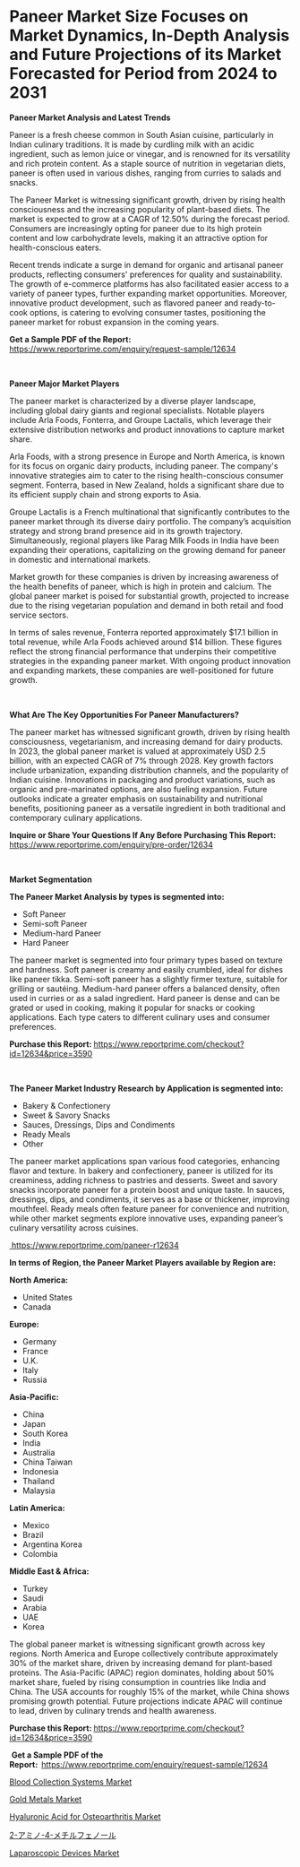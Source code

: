 <p><h1>Paneer Market Size Focuses on Market Dynamics, In-Depth Analysis and Future Projections of its Market Forecasted for Period from 2024 to 2031</h1></p><p><strong>Paneer Market Analysis and Latest Trends</strong></p>
<p><p>Paneer is a fresh cheese common in South Asian cuisine, particularly in Indian culinary traditions. It is made by curdling milk with an acidic ingredient, such as lemon juice or vinegar, and is renowned for its versatility and rich protein content. As a staple source of nutrition in vegetarian diets, paneer is often used in various dishes, ranging from curries to salads and snacks.</p><p>The Paneer Market is witnessing significant growth, driven by rising health consciousness and the increasing popularity of plant-based diets. The market is expected to grow at a CAGR of 12.50% during the forecast period. Consumers are increasingly opting for paneer due to its high protein content and low carbohydrate levels, making it an attractive option for health-conscious eaters. </p><p>Recent trends indicate a surge in demand for organic and artisanal paneer products, reflecting consumers' preferences for quality and sustainability. The growth of e-commerce platforms has also facilitated easier access to a variety of paneer types, further expanding market opportunities. Moreover, innovative product development, such as flavored paneer and ready-to-cook options, is catering to evolving consumer tastes, positioning the paneer market for robust expansion in the coming years.</p></p>
<p><strong>Get a Sample PDF of the Report:&nbsp;</strong> <a href="https://www.reportprime.com/enquiry/request-sample/12634">https://www.reportprime.com/enquiry/request-sample/12634</a></p>
<p>&nbsp;</p>
<p><strong>Paneer Major Market Players</strong></p>
<p><p>The paneer market is characterized by a diverse player landscape, including global dairy giants and regional specialists. Notable players include Arla Foods, Fonterra, and Groupe Lactalis, which leverage their extensive distribution networks and product innovations to capture market share.</p><p>Arla Foods, with a strong presence in Europe and North America, is known for its focus on organic dairy products, including paneer. The company's innovative strategies aim to cater to the rising health-conscious consumer segment. Fonterra, based in New Zealand, holds a significant share due to its efficient supply chain and strong exports to Asia. </p><p>Groupe Lactalis is a French multinational that significantly contributes to the paneer market through its diverse dairy portfolio. The company’s acquisition strategy and strong brand presence aid in its growth trajectory. Simultaneously, regional players like Parag Milk Foods in India have been expanding their operations, capitalizing on the growing demand for paneer in domestic and international markets.</p><p>Market growth for these companies is driven by increasing awareness of the health benefits of paneer, which is high in protein and calcium. The global paneer market is poised for substantial growth, projected to increase due to the rising vegetarian population and demand in both retail and food service sectors.</p><p>In terms of sales revenue, Fonterra reported approximately $17.1 billion in total revenue, while Arla Foods achieved around $14 billion. These figures reflect the strong financial performance that underpins their competitive strategies in the expanding paneer market. With ongoing product innovation and expanding markets, these companies are well-positioned for future growth.</p></p>
<p>&nbsp;</p>
<p><strong>What Are The Key Opportunities For Paneer Manufacturers?</strong></p>
<p><p>The paneer market has witnessed significant growth, driven by rising health consciousness, vegetarianism, and increasing demand for dairy products. In 2023, the global paneer market is valued at approximately USD 2.5 billion, with an expected CAGR of 7% through 2028. Key growth factors include urbanization, expanding distribution channels, and the popularity of Indian cuisine. Innovations in packaging and product variations, such as organic and pre-marinated options, are also fueling expansion. Future outlooks indicate a greater emphasis on sustainability and nutritional benefits, positioning paneer as a versatile ingredient in both traditional and contemporary culinary applications.</p></p>
<p><strong>Inquire or Share Your Questions If Any Before Purchasing This Report:</strong> <a href="https://www.reportprime.com/enquiry/pre-order/12634">https://www.reportprime.com/enquiry/pre-order/12634</a></p>
<p>&nbsp;</p>
<p><strong>Market Segmentation</strong></p>
<p><strong>The Paneer Market Analysis by types is segmented into:</strong></p>
<p><ul><li>Soft Paneer</li><li>Semi-soft Paneer</li><li>Medium-hard Paneer</li><li>Hard Paneer</li></ul></p>
<p><p>The paneer market is segmented into four primary types based on texture and hardness. Soft paneer is creamy and easily crumbled, ideal for dishes like paneer tikka. Semi-soft paneer has a slightly firmer texture, suitable for grilling or sautéing. Medium-hard paneer offers a balanced density, often used in curries or as a salad ingredient. Hard paneer is dense and can be grated or used in cooking, making it popular for snacks or cooking applications. Each type caters to different culinary uses and consumer preferences.</p></p>
<p><strong>Purchase this Report:&nbsp;</strong><a href="https://www.reportprime.com/checkout?id=12634&price=3590">https://www.reportprime.com/checkout?id=12634&price=3590</a></p>
<p>&nbsp;</p>
<p><strong>The Paneer Market Industry Research by Application is segmented into:</strong></p>
<p><ul><li>Bakery & Confectionery</li><li>Sweet & Savory Snacks</li><li>Sauces, Dressings, Dips and Condiments</li><li>Ready Meals</li><li>Other</li></ul></p>
<p><p>The paneer market applications span various food categories, enhancing flavor and texture. In bakery and confectionery, paneer is utilized for its creaminess, adding richness to pastries and desserts. Sweet and savory snacks incorporate paneer for a protein boost and unique taste. In sauces, dressings, dips, and condiments, it serves as a base or thickener, improving mouthfeel. Ready meals often feature paneer for convenience and nutrition, while other market segments explore innovative uses, expanding paneer’s culinary versatility across cuisines.</p></p>
<p><a href="https://www.reportprime.com/paneer-r12634">&nbsp;https://www.reportprime.com/paneer-r12634</a></p>
<p><strong>In terms of Region, the Paneer Market Players available by Region are:</strong></p>
<p>
    <p> <strong> North America: </strong>
        <ul>
            <li>United States</li>
            <li>Canada</li>
        </ul>
        </p> 
    <p> <strong> Europe: </strong>
        <ul>
            <li>Germany</li>
            <li>France</li>
            <li>U.K.</li>
            <li>Italy</li>
            <li>Russia</li>
        </ul>
        </p> 
    <p> <strong> Asia-Pacific: </strong>
        <ul>
            <li>China</li>
            <li>Japan</li>
            <li>South Korea</li>
            <li>India</li>
            <li>Australia</li>
            <li>China Taiwan</li>
            <li>Indonesia</li>
            <li>Thailand</li>
            <li>Malaysia</li>
        </ul>
        </p> 
    <p> <strong> Latin America: </strong>
        <ul>
            <li>Mexico</li>
            <li>Brazil</li>
            <li>Argentina Korea</li>
            <li>Colombia</li>
        </ul>
        </p> 
    <p> <strong> Middle East & Africa: </strong>
        <ul>
            <li>Turkey</li>
            <li>Saudi</li>
            <li>Arabia</li>
            <li>UAE</li>
            <li>Korea</li>
        </ul>
    </p>
    </p>
<p><p>The global paneer market is witnessing significant growth across key regions. North America and Europe collectively contribute approximately 30% of the market share, driven by increasing demand for plant-based proteins. The Asia-Pacific (APAC) region dominates, holding about 50% market share, fueled by rising consumption in countries like India and China. The USA accounts for roughly 15% of the market, while China shows promising growth potential. Future projections indicate APAC will continue to lead, driven by culinary trends and health awareness.</p></p>
<p><strong>Purchase this Report: </strong><a href="https://www.reportprime.com/checkout?id=12634&price=3590">https://www.reportprime.com/checkout?id=12634&price=3590</a></p>
<p>&nbsp;<strong>Get a Sample PDF of the Report:&nbsp;&nbsp;</strong><a href="https://www.reportprime.com/enquiry/request-sample/12634">https://www.reportprime.com/enquiry/request-sample/12634</a></p>
<p><strong></strong></p>
<p><p><a href="https://medium.com/@madisonaguilar75/the-global-blood-collection-systems-market-is-expected-to-witness-a-compound-annual-growth-rate-0307c32181f0">Blood Collection Systems Market</a></p><p><a href="https://issuu.com/reportprime-2/docs/gold-metals-market-size-2030.pptx_71b5c96fe01938">Gold Metals Market</a></p><p><a href="https://www.linkedin.com/pulse/navigating-hyaluronic-acid-osteoarthritis-market-expert-analysis-qk6ce?trackingId=XJvMV1rPSSqfVp2BCGnLWQ%3D%3D">Hyaluronic Acid for Osteoarthritis Market</a></p><p><a href="https://medium.com/@jeannesawayn2023/2-amino-4-methylphenol-market-%E3%81%AE%E3%82%B0%E3%83%AD%E3%83%BC%E3%83%90%E3%83%AB%E5%B8%82%E5%A0%B4%E6%A6%82%E8%A6%81%E3%81%AF-%E4%B8%96%E7%95%8C%E3%81%8A%E3%82%88%E3%81%B3%E4%B8%BB%E8%A6%81%E5%B8%82%E5%A0%B4%E3%81%AB%E3%81%8A%E3%81%91%E3%82%8B%E6%A5%AD%E7%95%8C%E3%81%AB%E5%BD%B1%E9%9F%BF%E3%82%92%E4%B8%8E%E3%81%88%E3%82%8B%E4%B8%BB%E8%A6%81%E3%81%AA%E3%83%88%E3%83%AC%E3%83%B3%E3%83%89%E3%81%AB%E3%81%A4%E3%81%84%E3%81%A6-%E7%8B%AC%E8%87%AA%E3%81%AE%E8%A6%96%E7%82%B9%E3%82%92%E6%8F%90%E4%BE%9B%E3%81%97%E3%81%BE%E3%81%99-ff698f712d90">2-アミノ-4-メチルフェノール</a></p><p><a href="https://medium.com/@madisonaguilar75/in-the-laparoscopic-devices-market-the-main-focus-is-on-keeping-costs-low-and-getting-the-most-3d610d85df47">Laparoscopic Devices Market</a></p></p>